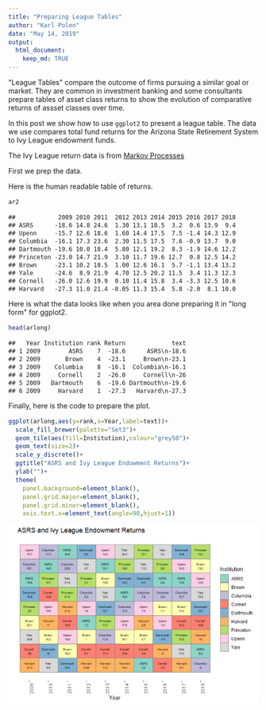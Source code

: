 ```yaml
---
title: "Preparing League Tables"
author: "Karl Polen"
date: "May 14, 2019"
output: 
  html_document:
    keep_md: TRUE
---
```




"League Tables" compare the outcome of firms pursuing a similar goal or market.  They are common in investment banking and some consultants prepare tables of asset class returns to show the evolution of comparative returns of assset classes over time.

In this post we show how to use `ggplot2` to present a league table.  The data we use compares total fund returns for the Arizona State Retirement System to Ivy League endowment funds.

The Ivy League return data is from [Markov Processes](https://www.markovprocesses.com/blog/measuring-the-ivy-2018-a-good-year-for-returns-but-is-efficiency-becoming-an-issue/)

First we prep the data.



Here is the human readable table of returns.


```r
ar2
```

```
##            2009 2010 2011  2012 2013 2014 2015 2016 2017 2018
## ASRS      -18.6 14.8 24.6  1.30 13.1 18.5  3.2  0.6 13.9  9.4
## Upenn     -15.7 12.6 18.6  1.60 14.4 17.5  7.5 -1.4 14.3 12.9
## Columbia  -16.1 17.3 23.6  2.30 11.5 17.5  7.6 -0.9 13.7  9.0
## Dartmouth -19.6 10.0 18.4  5.80 12.1 19.2  8.3 -1.9 14.6 12.2
## Princeton -23.0 14.7 21.9  3.10 11.7 19.6 12.7  0.8 12.5 14.2
## Brown     -23.1 10.2 18.5  1.00 12.6 16.1  5.7 -1.1 13.4 13.2
## Yale      -24.6  8.9 21.9  4.70 12.5 20.2 11.5  3.4 11.3 12.3
## Cornell   -26.0 12.6 19.9  0.10 11.4 15.8  3.4 -3.3 12.5 10.6
## Harvard   -27.3 11.0 21.4 -0.05 11.3 15.4  5.8 -2.0  8.1 10.0
```

Here is what the data looks like when you area done preparing it in "long form" for ggplot2.


```r
head(arlong)
```

```
##   Year Institution rank Return             text
## 1 2009        ASRS    7  -18.6      ASRS\n-18.6
## 2 2009       Brown    4  -23.1     Brown\n-23.1
## 3 2009    Columbia    8  -16.1  Columbia\n-16.1
## 4 2009     Cornell    2  -26.0     Cornell\n-26
## 5 2009   Dartmouth    6  -19.6 Dartmouth\n-19.6
## 6 2009     Harvard    1  -27.3   Harvard\n-27.3
```

Finally, here is the code to prepare the plot.


```r
ggplot(arlong,aes(y=rank,x=Year,label=text))+
  scale_fill_brewer(palette="Set3")+
  geom_tile(aes(fill=Institution),colour="grey50")+
  geom_text(size=2)+
  scale_y_discrete()+
  ggtitle("ASRS and Ivy League Endowment Returns")+
  ylab("")+
  theme(
    panel.background=element_blank(),
    panel.grid.major=element_blank(),
    panel.grid.minor=element_blank(),
    axis.text.x=element_text(angle=90,hjust=1))
```

![](asrs_v_ivies_files/figure-html/unnamed-chunk-4-1.png)<!-- -->
